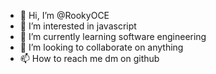 - 👋 Hi, I’m @RookyOCE
- 👀 I’m interested in javascript 
- 🌱 I’m currently learning software engineering
- 💞️ I’m looking to collaborate on anything
- 📫 How to reach me dm on github

<!---
RookyOCE/RookyOCE is a ✨ special ✨ repository because its `README.md` (this file) appears on your GitHub profile.
You can click the Preview link to take a look at your changes.
--->
